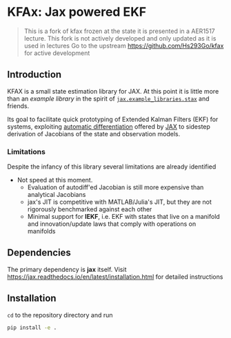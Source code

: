 # KFAx: Jax powered EKF

> This is a fork of kfax frozen at the state it is presented in a AER1517 lecture.
> This fork is not actively developed and only updated as it is used in lectures
> Go to the upstream <https://github.com/Hs293Go/kfax> for active development

## Introduction

KFAX is a small state estimation library for JAX. 
At this point it is little more than an *example library* in the spirit of [`jax.example_libraries.stax`](https://jax.readthedocs.io/en/latest/jax.example_libraries.stax.html) and friends.

Its goal to facilitate quick prototyping of Extended Kalman Filters (EKF) for systems, exploiting [automatic differentiation](https://www.youtube.com/watch?app=desktop&v=wG_nF1awSSY) offered by [JAX](https://github.com/google/jax) to sidestep derivation of Jacobians of the state and observation models.

### Limitations

Despite the infancy of this library several limitations are already identified

- Not speed at this moment.
  - Evaluation of autodiff'ed Jacobian is still more expensive than analytical Jacobians
  - jax's JIT is competitive with MATLAB/Julia's JIT, but they are not rigorously benchmarked against each other
  - Minimal support for **IEKF**, i.e. EKF with states that live on a manifold and innovation/update laws that comply with operations on manifolds

## Dependencies

The primary dependency is **jax** itself. Visit <https://jax.readthedocs.io/en/latest/installation.html> for detailed instructions

## Installation

`cd` to the repository directory and run

``` bash
pip install -e .
```
